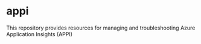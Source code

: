 # appi
This repository provides resources for managing and troubleshooting Azure Application Insights (APPI)
